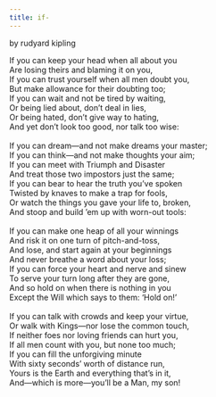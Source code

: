 ```yaml
---
title: if-
---
```

by rudyard kipling  
  
If you can keep your head when all about you   
    Are losing theirs and blaming it on you,   
If you can trust yourself when all men doubt you,  
    But make allowance for their doubting too;     
If you can wait and not be tired by waiting,  
    Or being lied about, don’t deal in lies,  
Or being hated, don’t give way to hating,  
    And yet don’t look too good, nor talk too wise:  
<br/>
If you can dream—and not make dreams your master;  
    If you can think—and not make thoughts your aim;     
If you can meet with Triumph and Disaster  
    And treat those two impostors just the same;     
If you can bear to hear the truth you’ve spoken  
    Twisted by knaves to make a trap for fools,  
Or watch the things you gave your life to, broken,  
    And stoop and build ’em up with worn-out tools:  
<br/>
If you can make one heap of all your winnings  
    And risk it on one turn of pitch-and-toss,  
And lose, and start again at your beginnings  
    And never breathe a word about your loss;  
If you can force your heart and nerve and sinew  
    To serve your turn long after they are gone,  
And so hold on when there is nothing in you  
    Except the Will which says to them: ‘Hold on!’  
<br/>
If you can talk with crowds and keep your virtue,   
    Or walk with Kings—nor lose the common touch,  
If neither foes nor loving friends can hurt you,  
    If all men count with you, but none too much;  
If you can fill the unforgiving minute  
    With sixty seconds’ worth of distance run,  
Yours is the Earth and everything that’s in it,    
    And—which is more—you’ll be a Man, my son!  
